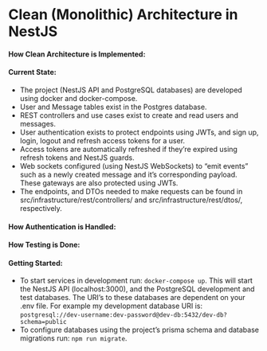 # Clean (Monolithic) Architecture in NestJS

#### How Clean Architecture is Implemented:

#### Current State:

- The project (NestJS API and PostgreSQL databases) are developed using docker and docker-compose.
- User and Message tables exist in the Postgres database.
- REST controllers and use cases exist to create and read users and messages.
- User authentication exists to protect endpoints using JWTs, and sign up, login, logout and refresh access tokens for a user.
- Access tokens are automatically refreshed if they’re expired using refresh tokens and NestJS guards.
- Web sockets configured (using NestJS WebSockets) to “emit events” such as a newly created message and it’s corresponding payload. These gateways are also protected using JWTs.
- The endpoints, and DTOs needed to make requests can be found in src/infrastructure/rest/controllers/ and src/infrastructure/rest/dtos/, respectively.

#### How Authentication is Handled:

#### How Testing is Done:

#### Getting Started:

- To start services in development run: `docker-compose up`. This will start the NestJS API (localhost:3000), and the PostgreSQL development and test databases.
  The URI’s to these databases are dependent on your .env file. For example my development database URI is: `postgresql://dev-username:dev-password@dev-db:5432/dev-db?schema=public`
- To configure databases using the project’s prisma schema and database migrations run: `npm run migrate`.
